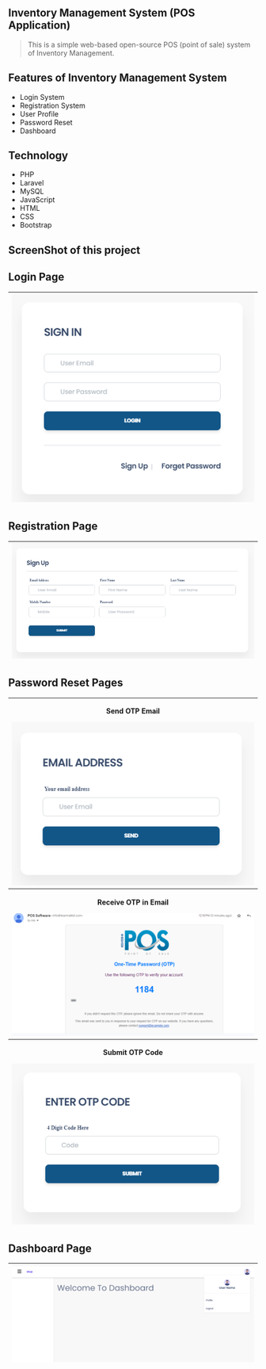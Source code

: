 ## Inventory Management System (POS Application)
<blockquote><p>This is a simple web-based open-source POS (point of sale) system of Inventory Management.</p></blockquote>

## Features of Inventory Management System
<ul>
    <li>Login System</li>
    <li>Registration System</li>
    <li>User Profile</li>
    <li>Password Reset</li>
    <li>Dashboard</li>
</ul>

## Technology
<ul>
    <li>PHP</li>
    <li>Laravel</li>
    <li>MySQL</li>
    <li>JavaScript</li>
    <li>HTML</li>
    <li>CSS</li>
    <li>Bootstrap</li>
</ul>

## ScreenShot of this project
## Login Page
<table>
    <thead>
        <tr>
            <th>
                <img src="screenshots/signin.png" alt="signin-page ss">
            </th>
        </tr>
    </thead>
</table>

## Registration Page
<table>
    <thead>
        <tr>
            <th>
                <img src="screenshots/signUp.png" alt="signUp-page ss">
            </th>
        </tr>
    </thead>
</table>

## Password Reset Pages
<table>
    <thead>
        <tr>
            <th>
                <p>Send OTP Email</p>
                <img src="screenshots/sendOTPform.png" alt="sendOTPform-page ss">
            </th>
        </tr>
        <tr>
            <th>
                <p>Receive OTP in Email</p>
                <img src="screenshots/sendOTP.png" alt="sendOTPform-page ss">
            </th>
        </tr>
        <tr>
            <th>
                <p>Submit OTP Code</p>
                <img src="screenshots/submitOTP.png" alt="submitOTP-page ss">
            </th>
        </tr>
    </thead>
</table>

## Dashboard Page
<table>
    <thead>
        <tr>
            <th>
                <img src="screenshots/dashboard.png" alt="dashboard-page ss">
            </th>
        </tr>
    </thead>
</table>
